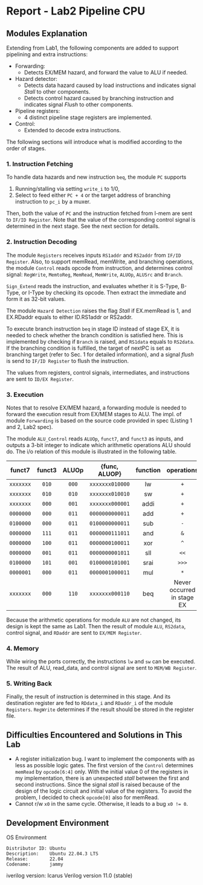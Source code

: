 # Report - Lab2 Pipeline CPU

## Modules Explanation

Extending from Lab1, the following components are added to support pipelining and extra instructions:

- Forwarding:
    - Detects EX/MEM hazard, and forward the value to ALU if needed.
- Hazard detector:
    - Detects data hazard caused by load instructions and indicates signal *Stall* to other components.
    - Detects control hazard caused by branching instruction and indicates signal *Flush* to other components.
- Pipeline registers:
    - 4 distinct pipeline stage registers are implemented.
- Control:
    - Extended to decode extra instructions.

The following sections will introduce what is modified according to the order of stages.

### 1. Instruction Fetching

To handle data hazards and new instruction `beq`, the module `PC` supports

1. Running/stalling via setting `write_i` to 1/0,
2. Select to feed either `PC + 4` or the target address of branching instruction to `pc_i` by a muxer.

Then, both the value of `PC` and the instruction fetched from I-mem are sent to `IF/ID Register`. Note that the value of the corresponding control signal is determined in the next stage. See the next section for details.

### 2. Instruction Decoding

The module `Registers` receives inputs `RS1addr` and `RS2addr` from `IF/ID Register`. Also, to support memRead, memWrite, and branching operations, the module `Control` reads opcode from instruction, and determines control signal: `RegWrite`, `MemtoReg`, `MemRead`, `MemWrite`, `ALUOp`, `ALUSrc` and `Branch`.

<!-- Observe that there are only 3-bit differences in `opcode[6:4]`, so they are sent to output for determining the operation of the ALU with other fields in instruction. -->

`Sign_Extend` reads the instruction, and evaluates whether it is S-Type, B-Type, or I-Type by checking its opcode. Then extract the immediate and form it as 32-bit values.

The module `Hazard Detection` raises the flag *Stall* if EX.memRead is 1, and EX.RDaddr equals to either ID.RS1addr or RS2addr.

To execute branch instruction `beq` in stage ID instead of stage EX, it is needed to check whether the branch condition is satisfied here. This is implemented by checking if `Branch` is raised, and `RS1data` equals to `RS2data`. If the branching condition is fulfilled, the target of nextPC is set as branching target (refer to Sec. 1 for detailed information), and a signal *flush* is send to `IF/ID Register` to flush the instruction.

The values from registers, control signals, intermediates, and instructions are sent to `ID/EX Register`.

### 3. Execution

Notes that to resolve EX/MEM hazard, a forwarding module is needed to forward the execution result from EX/MEM stages to ALU. The impl. of module `Forwarding` is based on the source code provided in spec (Listing 1 and 2, Lab2 spec).

The module `ALU_Control` reads `ALUOp`, `funct7`, and `funct3` as inputs, and outputs a 3-bit integer to indicate which arithmetic operations ALU should do. The i/o relation of this module is illustrated in the following table.

|  funct7   | funct3 | ALUOp |  {func, ALUOP}  | function |         operations         |
| :-------: | :----: | :---: | :-------------: | :------: | :------------------------: |
| `xxxxxxx` | `010`  | `000` | `xxxxxxx010000` |    lw    |            `+`             |
| `xxxxxxx` | `010`  | `010` | `xxxxxxx010010` |    sw    |            `+`             |
| `xxxxxxx` | `000`  | `001` | `xxxxxxx000001` |   addi   |            `+`             |
| `0000000` | `000`  | `011` | `0000000000011` |   add    |            `+`             |
| `0100000` | `000`  | `011` | `0100000000011` |   sub    |            `-`             |
| `0000000` | `111`  | `011` | `0000000111011` |   and    |            `&`             |
| `0000000` | `100`  | `011` | `0000000100011` |   xor    |            `^`             |
| `0000000` | `001`  | `011` | `0000000001011` |   sll    |            `<<`            |
| `0100000` | `101`  | `001` | `0100000101001` |   srai   |           `>>>`            |
| `0000001` | `000`  | `011` | `0000001000011` |   mul    |            `*`             |
| `xxxxxxx` | `000`  | `110` | `xxxxxxx000110` |   beq    | Never occurred in stage EX |

Because the arithmetic operations for module `ALU` are not changed, its design is kept the same as Lab1. Then the result of module `ALU`, `RS2data`, control signal, and `RDaddr` are sent to `EX/MEM Register`.

### 4. Memory

While wiring the ports correctly, the instructions `lw` and `sw` can be executed. The result of ALU, read_data, and control signal are sent to `MEM/WB Register`.

### 5. Writing Back

Finally, the result of instruction is determined in this stage. And its destination register are fed to `RDdata_i` and `RDaddr_i` of the module `Registers`. `RegWrite` determines if the result should be stored in the register file.

## Difficulties Encountered and Solutions in This Lab

- A register initialization bug.
I want to implement the components with as less as possible logic gates. The first version of the `Control` determines `memRead` by `opcode[6:4]` only. With the initial value 0 of the registers in my implementation, there is an unexpected *stall* between the first and second instructions. Since the signal *stall* is raised because of the design of the logic circuit and initial value of the registers. To avoid the problem, I decided to check `opcode[0]` also for memRead.
- Cannot r/w `x0` in the same cycle. Otherwise, it leads to a bug `x0 != 0`.

## Development Environment

OS Environment

```
Distributor ID: Ubuntu
Description:    Ubuntu 22.04.3 LTS
Release:        22.04
Codename:       jammy
```

iverilog version: Icarus Verilog version 11.0 (stable)
